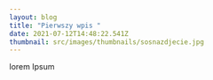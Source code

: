 ```yaml
---
layout: blog
title: "Pierwszy wpis "
date: 2021-07-12T14:48:22.541Z
thumbnail: src/images/thumbnails/sosnazdjecie.jpg
---
```

lorem Ipsum